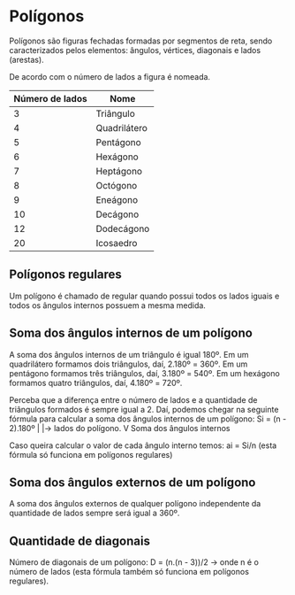 # Polígonos
Polígonos são figuras fechadas formadas por segmentos de reta, sendo caracterizados pelos elementos: ângulos, vértices, diagonais e lados (arestas).

De acordo com o número de lados a figura é nomeada.

| Número de lados | Nome         |
| --------------- | ------------ |
|3                | Triângulo    |
|4                | Quadrilátero |
|5                | Pentágono    |
|6                | Hexágono     |
|7                | Heptágono    |
|8                | Octógono     |
|9                | Eneágono     |
|10               | Decágono     |
|12               | Dodecágono   |
|20               | Icosaedro    |

## Polígonos regulares
Um polígono é chamado de regular quando possui todos os lados iguais e todos os ângulos internos possuem a mesma medida.

## Soma dos ângulos internos de um polígono
A soma dos ângulos internos de um triângulo é igual 180º.
Em um quadrilátero formamos dois triângulos, daí, 2.180º = 360º.
Em um pentágono formamos três triângulos, daí, 3.180º = 540º.
Em um hexágono formamos quatro triângulos, daí, 4.180º = 720º.

Perceba que a diferença entre o número de lados e a quantidade de triângulos formados é sempre igual a 2.
Daí, podemos chegar na seguinte fórmula para calcular a soma dos ângulos internos de um polígono:
Si = (n - 2).180º
|     |-> lados do polígono.
V
Soma dos ângulos internos

Caso queira calcular o valor de cada ângulo interno temos:
ai = Si/n (esta fórmula só funciona em polígonos regulares)

## Soma dos ângulos externos de um polígono
A soma dos ângulos externos de qualquer polígono independente da quantidade de lados sempre será igual a 360º.

## Quantidade de diagonais
Número de diagonais de um polígono: D = (n.(n - 3))/2 -> onde n é o número de lados (esta fórmula também só funciona em polígonos regulares).